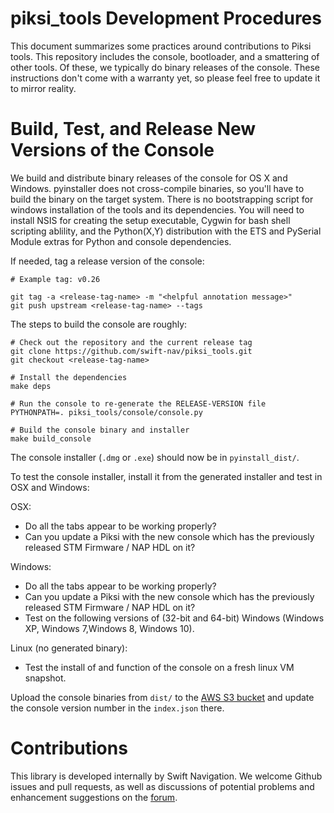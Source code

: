 piksi_tools Development Procedures
==================================

This document summarizes some practices around contributions to Piksi
tools. This repository includes the console, bootloader, and a
smattering of other tools. Of these, we typically do binary releases
of the console. These instructions don't come with a warranty yet, so
please feel free to update it to mirror reality.

# Build, Test, and Release New Versions of the Console

We build and distribute binary releases of the console for OS X and
Windows. pyinstaller does not cross-compile binaries, so you'll have
to build the binary on the target system. There is no bootstrapping
script for windows installation of the tools and its dependencies.
You will need to install NSIS for creating the setup executable,
Cygwin for bash shell scripting ablility, and the Python(X,Y)
distribution with the ETS and PySerial Module extras for Python and
console dependencies.

If needed, tag a release version of the console:

```shell
# Example tag: v0.26

git tag -a <release-tag-name> -m "<helpful annotation message>"
git push upstream <release-tag-name> --tags

```

The steps to build the console are roughly:

```shell
# Check out the repository and the current release tag
git clone https://github.com/swift-nav/piksi_tools.git
git checkout <release-tag-name>

# Install the dependencies
make deps

# Run the console to re-generate the RELEASE-VERSION file
PYTHONPATH=. piksi_tools/console/console.py

# Build the console binary and installer
make build_console
```

The console installer (`.dmg` or `.exe`) should now be in `pyinstall_dist/`.

To test the console installer, install it from the generated installer
and test in OSX and Windows:

OSX:
- Do all the tabs appear to be working properly?
- Can you update a Piksi with the new console which has the previously
  released STM Firmware / NAP HDL on it?

Windows:
- Do all the tabs appear to be working properly?
- Can you update a Piksi with the new console which has the previously
  released STM Firmware / NAP HDL on it?
- Test on the following versions of (32-bit and 64-bit) Windows
  (Windows XP, Windows 7,Windows 8, Windows 10).

Linux (no generated binary):
- Test the install of and function of the console on a fresh linux VM
  snapshot.

Upload the console binaries from `dist/` to the
[AWS S3 bucket](http://downloads.swiftnav.com/swift_console/) and
update the console version number in the `index.json` there.

# Contributions

This library is developed internally by Swift Navigation. We welcome
Github issues and pull requests, as well as discussions of potential
problems and enhancement suggestions on the
[forum](https://groups.google.com/forum/#!forum/swiftnav-discuss).

